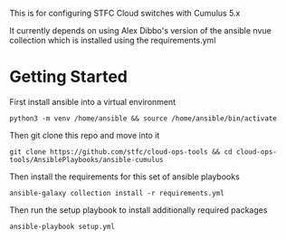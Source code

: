 This is for configuring STFC Cloud switches with Cumulus 5.x

It currently depends on using Alex Dibbo's version of the ansible nvue collection which is installed using the requirements.yml

# Getting Started

First install ansible into a virtual environment

`python3 -m venv /home/ansible && source /home/ansible/bin/activate`

Then git clone this repo and move into it

`git clone https://github.com/stfc/cloud-ops-tools && cd cloud-ops-tools/AnsiblePlaybooks/ansible-cumulus`

Then install the requirements for this set of ansible playbooks

`ansible-galaxy collection install -r requirements.yml`

Then run the setup playbook to install additionally required packages

`ansible-playbook setup.yml`
